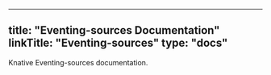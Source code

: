 
---
title: "Eventing-sources Documentation"
linkTitle: "Eventing-sources"
type: "docs"
---

Knative Eventing-sources documentation.
